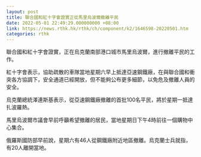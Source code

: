 ```yaml
---
layout: post
title: 聯合國和紅十字會證實正從馬里烏波爾撤離平民
date: 2022-05-01 22:49:29.000000000 +08:00
link: https://news.rthk.hk/rthk/ch/component/k2/1646598-20220501.htm
categories: rthk
---
```


聯合國和紅十字會證實，正在烏克蘭南部港口城市馬里烏波爾，進行撤離平民的工作。

紅十字會表示，協助疏散的車隊當地星期六早上抵達亞速鋼鐵廠，在與聯合國和衝突各方協調下，安全通道已經開放，但不能夠公布更多細節，以免危及撤離人員的安全。

烏克蘭總統澤連斯基表示，從亞速鋼鐵廠撤離的首批100名平民，將於星期一抵達扎波羅熱。

馬里烏波爾市議會早前呼籲希望撤離的居民，當地星期日下午4時前往一個購物中心集合。

俄羅斯國防部早前說，星期六有46人從鋼鐵廠附近地區撤離。烏克蘭士兵就指，有20人離開當地。

